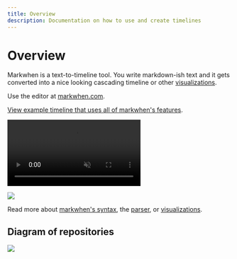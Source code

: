```yaml
---
title: Overview
description: Documentation on how to use and create timelines
---
```


# Overview

Markwhen is a text-to-timeline tool. You write markdown-ish text and it gets converted into a nice looking cascading timeline or other [visualizations](/visualizations).

Use the editor at [markwhen.com](https://markwhen.com).

[View example timeline that uses all of markwhen's features](https://markwhen.com/example).

<video autoplay loop playsinline muted src="https://blog.markwhen.com/images/jump.webm"></video>

![](https://blog.markwhen.com/images/calendar1.png)

Read more about [markwhen's syntax](/syntax/overview), the [parser](/parser/playground), or [visualizations](/visualizations).

## Diagram of repositories

![](/images/markwhen.excalidraw.svg)
